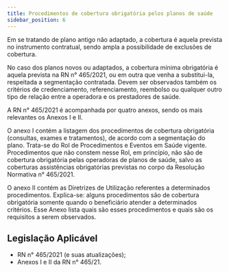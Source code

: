 ```yaml
---
title: Procedimentos de cobertura obrigatória pelos planos de saúde
sidebar_position: 6
---
```


Em se tratando de plano antigo não adaptado, a cobertura é aquela prevista no instrumento contratual,
sendo ampla a possibilidade de exclusões de cobertura.

No caso dos planos novos ou adaptados, a cobertura mínima obrigatória é aquela prevista na RN
n° 465/2021, ou em outra que venha a substitui-la, respeitada a segmentação contratada. Devem ser
observados também os critérios de credenciamento, referenciamento, reembolso ou qualquer outro tipo de
relação entre a operadora e os prestadores de saúde.

A RN n° 465/2021 é acompanhada por quatro anexos, sendo os mais relevantes os Anexos I e II.

O anexo I contém a listagem dos procedimentos de cobertura obrigatória (consultas, exames e tratamentos),
de acordo com a segmentação do plano. Trata-se do Rol de Procedimentos e Eventos em Saúde vigente.
Procedimentos que não constem nesse Rol, em princípio, não são de cobertura obrigatória pelas operadoras
de planos de saúde, salvo as coberturas assistências obrigatórias previstas no corpo da Resolução
Normativa n° 465/2021.

O anexo II contém as Diretrizes de Utilização referentes a determinados procedimentos. Explica-se:
alguns procedimentos são de cobertura obrigatória somente quando o beneficiário atender a determinados
critérios. Esse Anexo lista quais são esses procedimentos e quais são os requisitos a serem observados.

## Legislação Aplicável

- RN n° 465/2021 (e suas atualizações);
- Anexos I e II da RN n° 465/21.